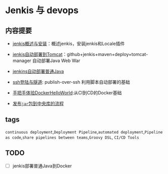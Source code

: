 # Jenkis 与 devops

## 内容提要

- [jenkis概述与安装](jenkis概述与安装.md)：概述jenkis，安装jenkis和Locale插件
- [jenkis自动部署到Tomcat](jenkis自动部署到Tomcat.md)：github+jenkis+maven+deploy+tomcat-manager 自动部署Java Web War
- [jenkins自动部署普通Java](jenkins自动部署普通Java.md)
- [ssh登陆与隧道](ssh登陆与隧道.md): publish-over-ssh 利用脚本自动部署的基础

- [手把手体验DockerHelloWorld](手把手体验DockerHelloWorld.md):从CI到CD的Docker基础

- [发布``jar``包到中央库的流程](发布jar.md)

## tags

``continuous deployment``,``Deployment Pipeline``,``automated deployment``,``Pipeline as code``,``share pipelines between teams``,``Groovy DSL``, ``CI/CD Tools``

## TODO

- [ ] jenkis部署普通Java到Docker
